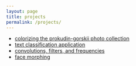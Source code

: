 ```yaml
---
layout: page
title: projects
permalink: /projects/
---
```


- [colorizing the prokudin-gorskii photo collection](/projects/cs180/project1/project1.md)
- [text classification application](/projects/text-app/text-app.md)
- [convolutions, filters, and frequencies](/projects/cs180/project2/project2.md)
- [face morphing](/projects/cs180/project3/project3.md)